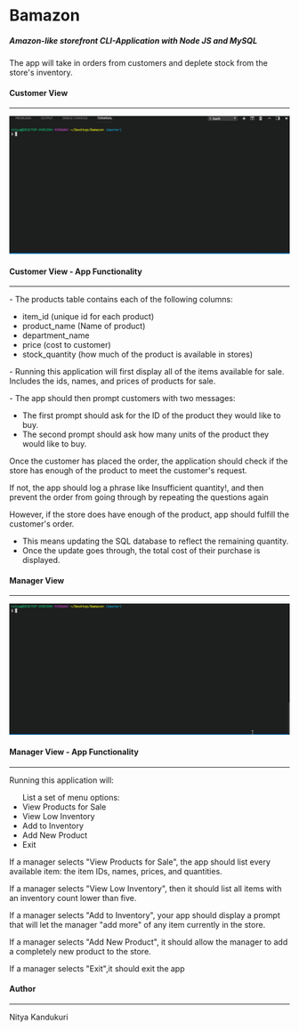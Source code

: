 <h1>Bamazon</h1>
<h5>Amazon-like storefront CLI-Application with Node JS and MySQL</h5>
<p>The app will take in orders from customers and deplete stock from the store's inventory. </p>
<h4>Customer View</h4>
<hr>
<img src="bamazon.gif" alt="Bamazon Customer View">
<h4>Customer View - App Functionality</h4>
<hr>
<p>- The products table contains each of the following columns:</p>
<ul>
<li>item_id (unique id for each product)</li>
<li>product_name (Name of product)</li>
<li>department_name</li>
<li>price (cost to customer)</li>
<li>stock_quantity (how much of the product is available in stores)</li>
</ul>
<p>- Running this application will first display all of the items available for sale. Includes the ids, names, and prices of products for sale.</p>
<p>- The app should then prompt customers with two messages:</p>
<ul><li>The first prompt should ask for the ID of the product they would like to buy.</li>
<li>The second prompt should ask how many units of the product they would like to buy.</li></ul>
<p>Once the customer has placed the order, the application should check if the store has enough of the product to meet the customer's request.</p>
<p>If not, the app should log a phrase like Insufficient quantity!, and then prevent the order from going through by repeating the questions again</p>
<p>However, if the store does have enough of the product, app should fulfill the customer's order.</p>
<ul><li>This means updating the SQL database to reflect the remaining quantity.</li>
<li>Once the update goes through, the total cost of their purchase is displayed.</li></ul>
<h4>Manager View</h4>
<hr>
<img src="manager.gif" alt="Bamazon Manager View">
<h4>Manager View - App Functionality</h4>
<hr>
<p> Running this application will:</p>
<ul>List a set of menu options:
<li>View Products for Sale</li>
<li>View Low Inventory</li>
<li>Add to Inventory</li>
<li>Add New Product</li>
<li>Exit</li></ul>
<p>If a manager selects "View Products for Sale", the app should list every available item: the item IDs, names, prices, and quantities.</p>
<p>If a manager selects "View Low Inventory", then it should list all items with an inventory count lower than five.</p>
<p>If a manager selects "Add to Inventory", your app should display a prompt that will let the manager "add more" of any item currently in the store.</p>
<p>If a manager selects "Add New Product", it should allow the manager to add a completely new product to the store.</p>
<p>If a manager selects "Exit",it should exit the app</p>
<h4>Author</h4>
<hr>
<p>Nitya Kandukuri</p>